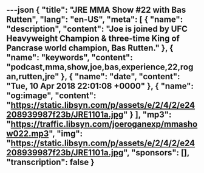 ---json
{
  "title": "JRE MMA Show #22 with Bas Rutten",
  "lang": "en-US",
  "meta": [
    {
      "name": "description",
      "content": "Joe is joined by UFC Heavyweight Champion & three-time King of Pancrase world champion, Bas Rutten."
    },
    {
      "name": "keywords",
      "content": "podcast,mma,show,joe,bas,experience,22,rogan,rutten,jre"
    },
    {
      "name": "date",
      "content": "Tue, 10 Apr 2018 22:01:08 +0000"
    },
    {
      "name": "og:image",
      "content": "https://static.libsyn.com/p/assets/e/2/4/2/e24208939987f23b/JRE1101a.jpg"
    }
  ],
  "mp3": "https://traffic.libsyn.com/joeroganexp/mmashow022.mp3",
  "img": "https://static.libsyn.com/p/assets/e/2/4/2/e24208939987f23b/JRE1101a.jpg",
  "sponsors": [],
  "transcription": false
}
---
<episode-header />

<timemark seconds="0" />

<transcribe-call-to-action />

<episode-footer />